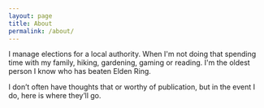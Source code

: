 ```yaml
---
layout: page
title: About
permalink: /about/
---
```


I manage elections for a local authority. When I'm not doing that spending time with my family, hiking, gardening, gaming or reading. I'm the oldest person I know who has beaten Elden Ring.

I don’t often have thoughts that or worthy of publication, but in the event I do, here is where they’ll go.